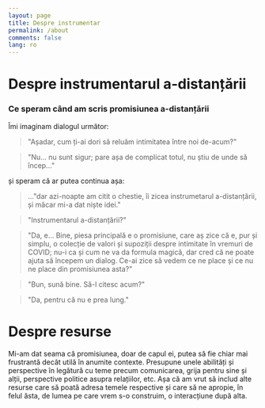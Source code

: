 ```yaml
---
layout: page
title: Despre instrumentar
permalink: /about
comments: false
lang: ro
---
```


# Despre instrumentarul a-distanțării

### Ce speram când am scris promisiunea a-distanțării

Îmi imaginam dialogul următor:

> "Așadar, cum ți-ai dori să reluăm intimitatea între noi de-acum?"

>  "Nu... nu sunt sigur; pare așa de complicat totul, nu știu de unde să încep..."

și speram că ar putea continua așa:

> ..."dar azi-noapte am citit o chestie, îi zicea instrumetarul a-distanțării, și măcar mi-a dat niște idei."

>  "Instrumentarul a-distanțării?"

>  "Da, e... Bine, piesa principală e o promisiune, care aș zice că e, pur și simplu, o colecție de valori și supoziții despre intimitate în vremuri de COVID; nu-i ca și cum ne va da formula magică, dar cred că ne poate ajuta să începem un dialog. Ce-ai zice să vedem ce ne place și ce nu ne place din promisiunea asta?"

>  "Bun, sună bine. Să-l citesc acum?"

>  "Da, pentru că nu e prea lung."

# Despre resurse

Mi-am dat seama că promisiunea, doar de capul ei, putea să fie chiar mai frustrantă decât utilă în anumite contexte. Presupune unele abilități și perspective în legătură cu teme precum comunicarea, grija pentru sine și alții, perspective politice asupra relațiilor, etc. Așa că am vrut să includ alte resurse care să poată adresa temele respective și care să ne apropie, în felul ăsta, de lumea pe care vrem s-o construim, o interacțiune după alta.